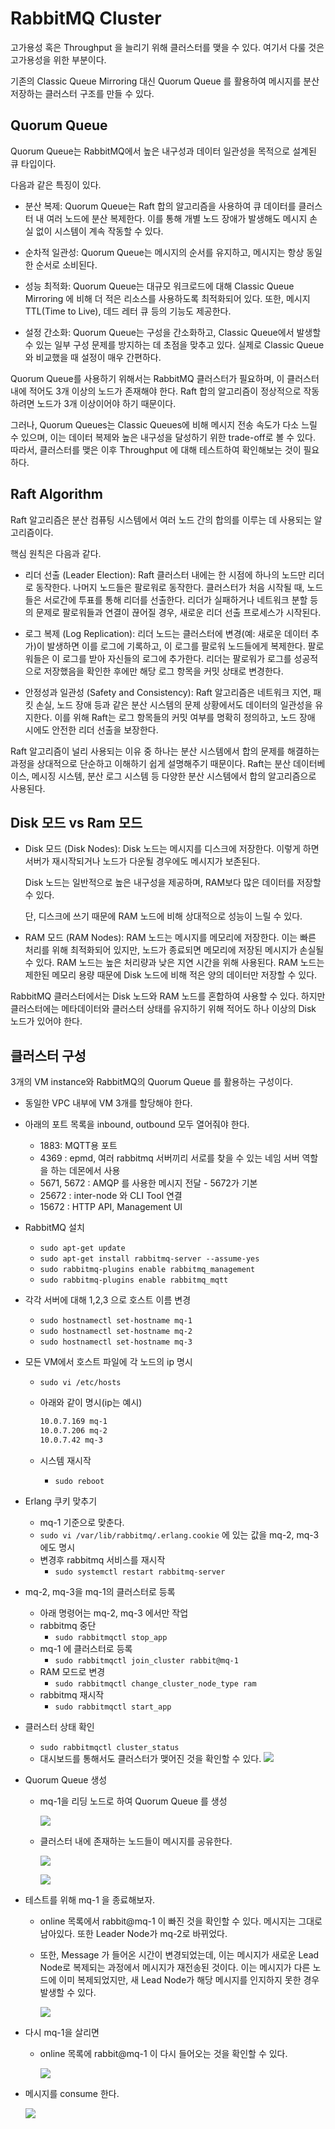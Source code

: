 # RabbitMQ Cluster

고가용성 혹은 Throughput 을 늘리기 위해 클러스터를 맺을 수 있다. 여기서 다룰 것은 고가용성을 위한 부분이다. 

기존의 Classic Queue Mirroring 대신 Quorum Queue 를 활용하여 메시지를 분산 저장하는 클러스터 구조를 만들 수 있다.


## Quorum Queue
Quorum Queue는 RabbitMQ에서 높은 내구성과 데이터 일관성을 목적으로 설계된 큐 타입이다. 

다음과 같은 특징이 있다.


- 분산 복제: Quorum Queue는 Raft 합의 알고리즘을 사용하여 큐 데이터를 클러스터 내 여러 노드에 분산 복제한다. 이를 통해 개별 노드 장애가 발생해도 메시지 손실 없이 시스템이 계속 작동할 수 있다.

- 순차적 일관성: Quorum Queue는 메시지의 순서를 유지하고, 메시지는 항상 동일한 순서로 소비된다.

- 성능 최적화: Quorum Queue는 대규모 워크로드에 대해 Classic Queue Mirroring 에 비해 더 적은 리소스를 사용하도록 최적화되어 있다. 또한, 메시지 TTL(Time to Live), 데드 레터 큐 등의 기능도 제공한다.

- 설정 간소화: Quorum Queue는 구성을 간소화하고, Classic Queue에서 발생할 수 있는 일부 구성 문제를 방지하는 데 초점을 맞추고 있다. 실제로 Classic Queue와 비교했을 때 설정이 매우 간편하다.

Quorum Queue를 사용하기 위해서는 RabbitMQ 클러스터가 필요하며, 이 클러스터 내에 적어도 3개 이상의 노드가 존재해야 한다. Raft 합의 알고리즘이 정상적으로 작동하려면 노드가 3개 이상이어야 하기 때문이다.

그러나, Quorum Queues는 Classic Queues에 비해 메시지 전송 속도가 다소 느릴 수 있으며, 이는 데이터 복제와 높은 내구성을 달성하기 위한 trade-off로 볼 수 있다. 따라서, 클러스터를 맺은 이후 Throughput 에 대해 테스트하여 확인해보는 것이 필요하다.

## Raft Algorithm
Raft 알고리즘은 분산 컴퓨팅 시스템에서 여러 노드 간의 합의를 이루는 데 사용되는 알고리즘이다. 

핵심 원칙은 다음과 같다.

- 리더 선출 (Leader Election): Raft 클러스터 내에는 한 시점에 하나의 노드만 리더로 동작한다. 나머지 노드들은 팔로워로 동작한다. 클러스터가 처음 시작될 때, 노드들은 서로간에 투표를 통해 리더를 선출한다. 리더가 실패하거나 네트워크 분할 등의 문제로 팔로워들과 연결이 끊어질 경우, 새로운 리더 선출 프로세스가 시작된다.

- 로그 복제 (Log Replication): 리더 노드는 클러스터에 변경(예: 새로운 데이터 추가)이 발생하면 이를 로그에 기록하고, 이 로그를 팔로워 노드들에게 복제한다. 팔로워들은 이 로그를 받아 자신들의 로그에 추가한다. 리더는 팔로워가 로그를 성공적으로 저장했음을 확인한 후에만 해당 로그 항목을 커밋 상태로 변경한다.

- 안정성과 일관성 (Safety and Consistency): Raft 알고리즘은 네트워크 지연, 패킷 손실, 노드 장애 등과 같은 분산 시스템의 문제 상황에서도 데이터의 일관성을 유지한다. 이를 위해 Raft는 로그 항목들의 커밋 여부를 명확히 정의하고, 노드 장애 시에도 안전한 리더 선출을 보장한다.

Raft 알고리즘이 널리 사용되는 이유 중 하나는 분산 시스템에서 합의 문제를 해결하는 과정을 상대적으로 단순하고 이해하기 쉽게 설명해주기 때문이다. Raft는 분산 데이터베이스, 메시징 시스템, 분산 로그 시스템 등 다양한 분산 시스템에서 합의 알고리즘으로 사용된다.

## Disk 모드 vs Ram 모드
- Disk 모드 (Disk Nodes):
    Disk 노드는 메시지를 디스크에 저장한다. 이렇게 하면 서버가 재시작되거나 노드가 다운될 경우에도 메시지가 보존된다.
    
    Disk 노드는 일반적으로 높은 내구성을 제공하며, RAM보다 많은 데이터를 저장할 수 있다.

    단, 디스크에 쓰기 때문에 RAM 노드에 비해 상대적으로 성능이 느릴 수 있다.

- RAM 모드 (RAM Nodes):
    RAM 노드는 메시지를 메모리에 저장한다. 이는 빠른 처리를 위해 최적화되어 있지만, 노드가 종료되면 메모리에 저장된 메시지가 손실될 수 있다.
    RAM 노드는 높은 처리량과 낮은 지연 시간을 위해 사용된다.
    RAM 노드는 제한된 메모리 용량 때문에 Disk 노드에 비해 적은 양의 데이터만 저장할 수 있다.

RabbitMQ 클러스터에서는 Disk 노드와 RAM 노드를 혼합하여 사용할 수 있다. 하지만 클러스터에는 메타데이터와 클러스터 상태를 유지하기 위해 적어도 하나 이상의 Disk 노드가 있어야 한다.

## 클러스터 구성

3개의 VM instance와 RabbitMQ의 Quorum Queue 를 활용하는 구성이다.

- 동일한 VPC 내부에 VM 3개를 할당해야 한다.
- 아래의 포트 목록을 inbound, outbound 모두 열어줘야 한다.
    - 1883: MQTT용 포트
    - 4369 : epmd, 여러 rabbitmq 서버끼리 서로를 찾을 수 있는 네임 서버 역할을 하는 데몬에서 사용
    - 5671, 5672 : AMQP 를 사용한 메시지 전달 - 5672가 기본
    - 25672 : inter-node 와 CLI Tool 연결
    - 15672 : HTTP API, Management UI
- RabbitMQ 설치
    - `sudo apt-get update`
    - `sudo apt-get install rabbitmq-server --assume-yes`
    - `sudo rabbitmq-plugins enable rabbitmq_management`
    - `sudo rabbitmq-plugins enable rabbitmq_mqtt`
- 각각 서버에 대해 1,2,3 으로 호스트 이름 변경
    - `sudo hostnamectl set-hostname mq-1`
    - `sudo hostnamectl set-hostname mq-2`
    - `sudo hostnamectl set-hostname mq-3`
- 모든 VM에서 호스트 파일에 각 노드의 ip 명시
    - `sudo vi /etc/hosts`
    - 아래와 같이 명시(ip는 예시)
        
        ```bash
        10.0.7.169 mq-1
        10.0.7.206 mq-2
        10.0.7.42 mq-3
        ```
        
    - 시스템 재시작
        - `sudo reboot`
- Erlang 쿠키 맞추기
    - mq-1 기준으로 맞춘다.
    - `sudo vi /var/lib/rabbitmq/.erlang.cookie` 에 있는 값을 mq-2, mq-3에도 명시
    - 변경후 rabbitmq 서비스를 재시작
        - `sudo systemctl restart rabbitmq-server`
- mq-2, mq-3을 mq-1의 클러스터로 등록
    - 아래 명령어는 mq-2, mq-3 에서만 작업
    - rabbitmq 중단
        - `sudo rabbitmqctl stop_app`
    - mq-1 에 클러스터로 등록
        - `sudo rabbitmqctl join_cluster rabbit@mq-1`
    - RAM 모드로 변경
        - `sudo rabbitmqctl change_cluster_node_type ram`
    - rabbitmq 재시작
        - `sudo rabbitmqctl start_app`
- 클러스터 상태 확인
    - `sudo rabbitmqctl cluster_status`
    - 대시보드를 통해서도 클러스터가 맺어진 것을 확인할 수 있다.
        ![](2023-07-07-21-18-23.png)
        
- Quorum Queue 생성
    - mq-1을 리딩 노드로 하여 Quorum Queue 를 생성
        
        ![](2023-07-07-21-18-52.png)
        
    - 클러스터 내에 존재하는 노드들이 메시지를 공유한다.
    
        ![](2023-07-07-21-19-31.png)
    
        ![](2023-07-07-21-20-10.png)
    
- 테스트를 위해 mq-1 을 종료해보자.
    - online 목록에서 rabbit@mq-1 이 빠진 것을 확인할 수 있다. 메시지는 그대로 남아있다. 또한 Leader Node가 mq-2로 바뀌었다.
    - 또한, Message 가 들어온 시간이 변경되었는데, 이는 메시지가 새로운 Lead Node로 복제되는 과정에서 메시지가 재전송된 것이다. 이는 메시지가 다른 노드에 이미 복제되었지만, 새 Lead Node가 해당 메시지를 인지하지 못한 경우 발생할 수 있다.
        
        ![](2023-07-07-21-20-45.png)
        
- 다시 mq-1을 살리면
    - online 목록에 rabbit@mq-1 이 다시 들어오는 것을 확인할 수 있다.
    
        ![](2023-07-07-21-21-23.png)
    
- 메시지를 consume 한다.
    
    ![](2023-07-07-21-21-38.png)

